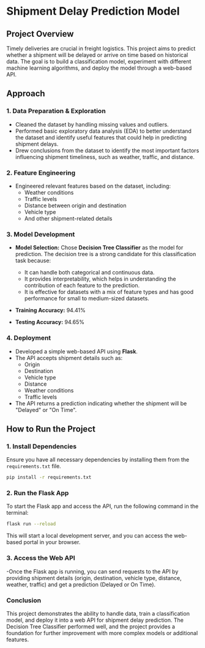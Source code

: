# Shipment Delay Prediction Model

## Project Overview

Timely deliveries are crucial in freight logistics. This project aims to predict whether a shipment will be delayed or arrive on time based on historical data. The goal is to build a classification model, experiment with different machine learning algorithms, and deploy the model through a web-based API.

## Approach

### 1. Data Preparation & Exploration
- Cleaned the dataset by handling missing values and outliers.
- Performed basic exploratory data analysis (EDA) to better understand the dataset and identify useful features that could help in predicting shipment delays.
- Drew conclusions from the dataset to identify the most important factors influencing shipment timeliness, such as weather, traffic, and distance.

### 2. Feature Engineering
- Engineered relevant features based on the dataset, including:
  - Weather conditions
  - Traffic levels
  - Distance between origin and destination
  - Vehicle type
  - And other shipment-related details

### 3. Model Development
- **Model Selection:** Chose **Decision Tree Classifier** as the model for prediction. The decision tree is a strong candidate for this classification task because:
  - It can handle both categorical and continuous data.
  - It provides interpretability, which helps in understanding the contribution of each feature to the prediction.
  - It is effective for datasets with a mix of feature types and has good performance for small to medium-sized datasets.
  
- **Training Accuracy:** 94.41%
- **Testing Accuracy:** 94.65%

### 4. Deployment
- Developed a simple web-based API using **Flask**.
- The API accepts shipment details such as:
  - Origin
  - Destination
  - Vehicle type
  - Distance
  - Weather conditions
  - Traffic levels
- The API returns a prediction indicating whether the shipment will be "Delayed" or "On Time".

## How to Run the Project

### 1. Install Dependencies
Ensure you have all necessary dependencies by installing them from the `requirements.txt` file.

```bash
pip install -r requirements.txt
```

### 2. Run the Flask App
To start the Flask app and access the API, run the following command in the terminal:

```bash
flask run --reload
```

This will start a local development server, and you can access the web-based portal in your browser.

### 3. Access the Web API
-Once the Flask app is running, you can send requests to the API by providing shipment details (origin, destination, vehicle type, distance, weather, traffic) and get a prediction (Delayed or On Time).

### Conclusion
This project demonstrates the ability to handle data, train a classification model, and deploy it into a web API for shipment delay prediction. The Decision Tree Classifier performed well, and the project provides a foundation for further improvement with more complex models or additional features.


